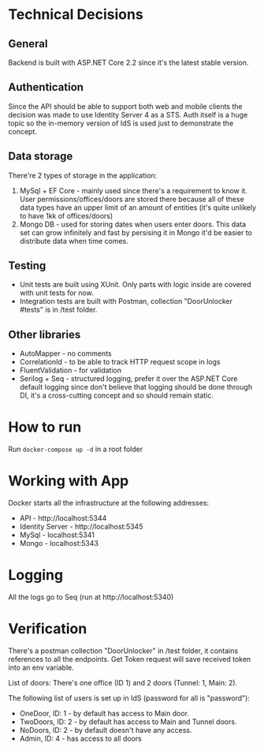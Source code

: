 # Technical Decisions

## General
Backend is built with ASP.NET Core 2.2 since it's the latest stable version.

## Authentication
Since the API should be able to support both web and mobile clients the decision was made to use Identity Server 4 as a STS. Auth itself is a huge topic so the in-memory version of IdS is used just to demonstrate the concept.

## Data storage
There're 2 types of storage in the application:
1. MySql + EF Core - mainly used since there's a requirement to know it. User permissions/offices/doors are stored there because all of these data types have an upper limit of an amount of entities (it's quite unlikely to have 1kk of offices/doors)
2. Mongo DB - used for storing dates when users enter doors. This data set can grow infinitely and fast by persising it in Mongo it'd be easier to distribute data when time comes.

## Testing
* Unit tests are built using XUnit. Only parts with logic inside are covered with unit tests for now.
* Integration tests are built with Postman, collection "DoorUnlocker #tests" is in /test folder.

## Other libraries
* AutoMapper - no comments
* CorrelationId - to be able to track HTTP request scope in logs
* FluentValidation - for validation
* Serilog + Seq - structured logging, prefer it over the ASP.NET Core default logging since don't believe that logging should be done through DI, it's a cross-cutting concept and so should remain static.

# How to run

Run `docker-compose up -d` in a root folder

# Working with App
Docker starts all the infrastructure at the following addresses:
* API - http://localhost:5344
* Identity Server - http://localhost:5345
* MySql - localhost:5341
* Mongo - localhost:5343

# Logging
All the logs go to Seq (run at http://localhost:5340)

# Verification
There's a postman collection "DoorUnlocker" in /test folder, it contains references to all the endpoints. Get Token request will save received token into an env variable.

List of doors:
There's one office (ID 1) and 2 doors (Tunnel: 1, Main: 2).

The following list of users is set up in IdS (password for all is "password"):
* OneDoor, ID: 1 - by default has access to Main door.
* TwoDoors, ID: 2 - by default has access to Main and Tunnel doors.
* NoDoors, ID: 2 - by default doesn't have any access.
* Admin, ID: 4 - has access to all doors